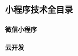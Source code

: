 <!--
 * @LineStart: -------------------------------------------
 * @Copyright: © 2020, itclanCoder. All rights reserved.
 * @LineEnd: ----------------------------------------------
 * @Product:
 * @Mode Name:
 * @Autor: vxPublic:itclanCoder
 * @Date: 2020-05-31 17:22:43
 * @Version: xxx.v1.0
 * @LastEditors: 川川
 * @LastEditTime: 2020-05-31 17:44:55
 * @Description:
-->

# 小程序技术全目录

## 微信小程序

## 云开发
